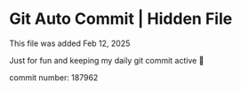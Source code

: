 # Git Auto Commit | Hidden File

This file was added Feb 12, 2025

Just for fun and keeping my daily git commit active 🤪

commit number: 187962
